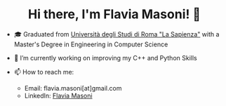 
<div align="center">
   <h1>Hi there, I'm Flavia Masoni! 👋 </h1>   
</div>

- 🎓 Graduated from [Università degli Studi di Roma "La Sapienza"](https://www.uniroma1.it/en/pagina-strutturale/home) with a Master's Degree in Engineering in Computer Science

- 🔭 I’m currently working on improving my C++ and Python Skills

- 📫 How to reach me: 
  - Email: flavia.masoni[at]gmail.com
  - LinkedIn: [Flavia Masoni](https://www.linkedin.com/in/flavia-masoni/)

<!--
**flaviamas/flaviamas** is a ✨ _special_ ✨ repository because its `README.md` (this file) appears on your GitHub profile.

Here are some ideas to get you started:

- 🔭 I’m currently working on ...
- 🌱 I’m currently learning ...
- 👯 I’m looking to collaborate on ...
- 🤔 I’m looking for help with ...
- 💬 Ask me about ...
- 📫 How to reach me: ...
- 😄 Pronouns: ...
- ⚡ Fun fact: ...
-->


